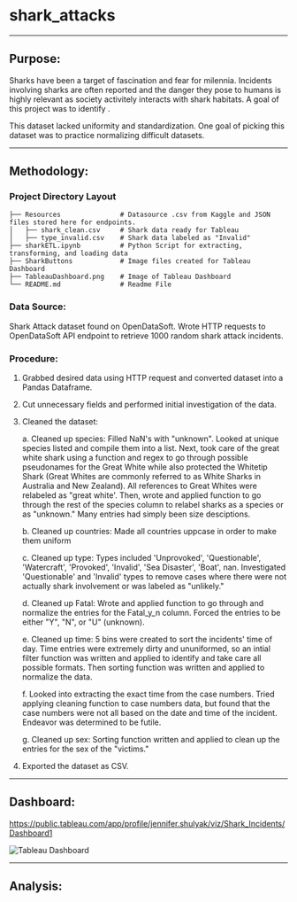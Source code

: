 # shark_attacks
______________________________________________________________________________

## Purpose:

Sharks have been a target of fascination and fear for milennia. Incidents involving sharks are often reported and the danger they pose to humans is highly relevant as society activitely interacts with shark habitats. A goal of this project was to identify . 

This dataset lacked uniformity and standardization. One goal of picking this dataset was to practice normalizing difficult datasets. 
______________________________________________________________________________

## Methodology:
### Project Directory Layout

    ├── Resources               # Datasource .csv from Kaggle and JSON files stored here for endpoints.
    │   ├── shark_clean.csv     # Shark data ready for Tableau
    │   ├── type_invalid.csv    # Shark data labeled as "Invalid"
    ├── sharkETL.ipynb          # Python Script for extracting, transforming, and loading data  
    ├── SharkButtons            # Image files created for Tableau Dashboard
    ├── TableauDashboard.png    # Image of Tableau Dashboard
    └── README.md               # Readme File
    
 ### Data Source:
 
 Shark Attack dataset found on OpenDataSoft.
 Wrote HTTP requests to OpenDataSoft API endpoint to retrieve 1000 random shark attack incidents.   
 
 ### Procedure:
 
 1. Grabbed desired data using HTTP request and converted dataset into a Pandas Dataframe.
 2. Cut unnecessary fields and performed initial investigation of the data.
 3. Cleaned the dataset:

    a. Cleaned up species: Filled NaN's with "unknown". Looked at unique species listed and compile them into a list. 
       Next, took care of the great white shark using a function and regex to go through possible pseudonames for the Great White while also protected the Whitetip Shark (Great Whites are commonly referred to as White Sharks in Australia and New Zealand). All references to Great Whites were relabeled as "great white'. Then, wrote and applied function to go through the rest of the species column to relabel sharks as a species or as "unknown." Many entries had simply been size desciptions. 
       
    b. Cleaned up countries: Made all countries uppcase in order to make them uniform
    
    c. Cleaned up type: Types included 'Unprovoked', 'Questionable', 'Watercraft', 'Provoked', 'Invalid',
       'Sea Disaster', 'Boat', nan. Investigated 'Questionable' and 'Invalid' types to remove cases where there were not actually shark involvement or was labeled as "unlikely."
       
    d. Cleaned up Fatal: Wrote and applied function to go through and normalize the entries for the Fatal_y_n column. Forced the entries to be either "Y", "N", or "U" (unknown). 
    
    e. Cleaned up time: 5 bins were created to sort the incidents' time of day. Time entries were extremely dirty and ununiformed, so an intial filter function was written and applied to identify and take care all possible formats. Then sorting function was written and applied to normalize the data. 
    
    f. Looked into extracting the exact time from the case numbers. Tried applying cleaning function to case numbers data, but found that the case numbers were not all based on the date and time of the incident. Endeavor was determined to be futile. 
    
    g. Cleaned up sex: Sorting function written and applied to clean up the entries for the sex of the "victims."
    
 4. Exported the dataset as CSV.
 ______________________________________________________________________________
 
  ## Dashboard:
  
  https://public.tableau.com/app/profile/jennifer.shulyak/viz/Shark_Incidents/Dashboard1
  
  ![Tableau Dashboard]([image_url](TableauDashboard.png))
  
  _____________________________________________________________________________
  
  ## Analysis: 
